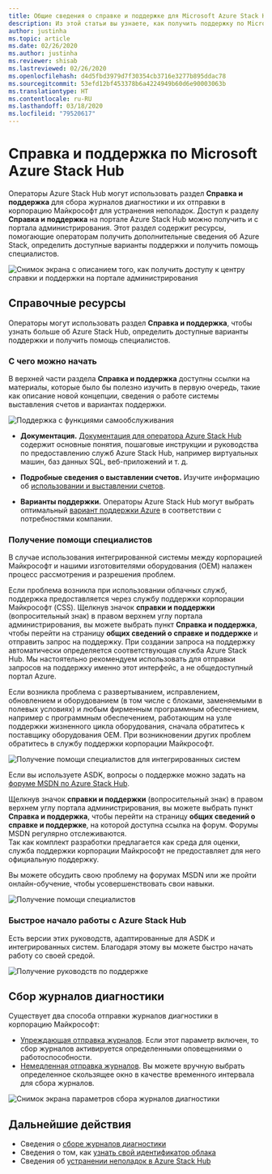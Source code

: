 ```yaml
---
title: Общие сведения о справке и поддержке для Microsoft Azure Stack Hub
description: Из этой статьи вы узнаете, как получить поддержку по Microsoft Azure Stack Hub.
author: justinha
ms.topic: article
ms.date: 02/26/2020
ms.author: justinha
ms.reviewer: shisab
ms.lastreviewed: 02/26/2020
ms.openlocfilehash: d4d5fbd3979d7f30354cb3716e3277b895ddac78
ms.sourcegitcommit: 53efd12bf453378b6a4224949b60d6e90003063b
ms.translationtype: HT
ms.contentlocale: ru-RU
ms.lasthandoff: 03/18/2020
ms.locfileid: "79520617"
---
```

# <a name="microsoft-azure-stack-hub-help-and-support"></a>Справка и поддержка по Microsoft Azure Stack Hub

Операторы Azure Stack Hub могут использовать раздел **Справка и поддержка** для сбора журналов диагностики и их отправки в корпорацию Майкрософт для устранения неполадок. Доступ к разделу **Справка и поддержка** на портале Azure Stack Hub можно получить и с портала администрирования. Этот раздел содержит ресурсы, помогающие операторам получить дополнительные сведения об Azure Stack, определить доступные варианты поддержки и получить помощь специалистов.  

![Снимок экрана с описанием того, как получить доступу к центру справки и поддержки на портале администрирования](media/azure-stack-help-and-support/help-and-support.png)

## <a name="help-resources"></a>Справочные ресурсы 

Операторы могут использовать раздел **Справка и поддержка**, чтобы узнать больше об Azure Stack Hub, определить доступные варианты поддержки и получить помощь специалистов. 

### <a name="things-to-try-first"></a>С чего можно начать

В верхней части раздела **Справка и поддержка** доступны ссылки на материалы, которые было бы полезно изучить в первую очередь, такие как описание новой концепции, сведения о работе системы выставления счетов и вариантах поддержки. 

![Поддержка с функциями самообслуживания](media/azure-stack-help-and-support/get-support-tiles.png)

- **Документация.** [Документация для оператора Azure Stack Hub](index.yml) содержит основные понятия, пошаговые инструкции и руководства по предоставлению служб Azure Stack Hub, например виртуальных машин, баз данных SQL, веб-приложений и т. д. 

- **Подробные сведения о выставлении счетов.** Изучите информацию об [использовании и выставлении счетов](azure-stack-billing-and-chargeback.md).

- **Варианты поддержки.** Операторы Azure Stack Hub могут выбрать оптимальный [вариант поддержки Azure](https://aka.ms/azstacksupport) в соответствии с потребностями компании. 


### <a name="get-expert-help"></a>Получение помощи специалистов 

В случае использования интегрированной системы между корпорацией Майкрософт и нашими изготовителями оборудования (OEM) налажен процесс рассмотрения и разрешения проблем.

Если проблема возникла при использовании облачных служб, поддержка предоставляется через службу поддержки корпорации Майкрософт (CSS). Щелкнув значок **справки и поддержки** (вопросительный знак) в правом верхнем углу портала администрирования, вы можете выбрать пункт **Справка и поддержка**, чтобы перейти на страницу **общих сведений о справке и поддержке** и отправить запрос на поддержку. При создании запроса на поддержку автоматически определяется соответствующая служба Azure Stack Hub. Мы настоятельно рекомендуем использовать для отправки запросов на поддержку именно этот интерфейс, а не общедоступный портал Azure. 

Если возникла проблема с развертыванием, исправлением, обновлением и оборудованием (в том числе с блоками, заменяемыми в полевых условиях) и любым фирменным программным обеспечением, например с программным обеспечением, работающим на узле поддержки жизненного цикла оборудования, сначала обратитесь к поставщику оборудования OEM. При возникновении других проблем обратитесь в службу поддержки корпорации Майкрософт.

![Получение помощи специалистов для интегрированных систем](media/azure-stack-help-and-support/get-support-integrated.png)

Если вы используете ASDK, вопросы о поддержке можно задать на [форуме MSDN по Azure Stack Hub](https://social.msdn.microsoft.com/Forums/azure/home?forum=azurestack). 

Щелкнув значок **справки и поддержки** (вопросительный знак) в правом верхнем углу портала администрирования, вы можете выбрать пункт **Справка и поддержка**, чтобы перейти на страницу **общих сведений о справке и поддержке**, на которой доступна ссылка на форум. Форумы MSDN регулярно отслеживаются.  
Так как комплект разработки предлагается как среда для оценки, служба поддержки корпорации Майкрософт не предоставляет для него официальную поддержку.

Вы можете обсудить свою проблему на форумах MSDN или же пройти онлайн-обучение, чтобы усовершенствовать свои навыки. 

![Получение помощи специалистов](media/azure-stack-help-and-support/get-support-cards.png)

### <a name="get-up-to-speed-with-azure-stack-hub"></a>Быстрое начало работы с Azure Stack Hub

Есть версии этих руководств, адаптированные для ASDK и интегрированных систем. Благодаря этому вы можете быстро начать работу со своей средой. 

![Получение руководств по поддержке](media/azure-stack-help-and-support/get-support-tutorials.png)

## <a name="diagnostic-log-collection"></a>Сбор журналов диагностики

Существует два способа отправки журналов диагностики в корпорацию Майкрософт: 

- [Упреждающая отправка журналов](azure-stack-configure-automatic-diagnostic-log-collection-tzl.md). Если этот параметр включен, то сбор журналов активируется определенными оповещениями о работоспособности. 
- [Немедленная отправка журналов](azure-stack-configure-on-demand-diagnostic-log-collection-portal-tzl.md). Вы можете вручную выбрать определенное скользящее окно в качестве временного интервала для сбора журналов.

![Снимок экрана параметров сбора журналов диагностики](media/azure-stack-help-and-support/banner-enable-automatic-log-collection.png)


## <a name="next-steps"></a>Дальнейшие действия

- Сведения о [сборе журналов диагностики](azure-stack-diagnostic-log-collection-overview-tzl.md)
- Сведения о том, как [узнать свой идентификатор облака](azure-stack-find-cloud-id.md)
- Сведения об [устранении неполадок в Azure Stack Hub](azure-stack-troubleshooting.md)
